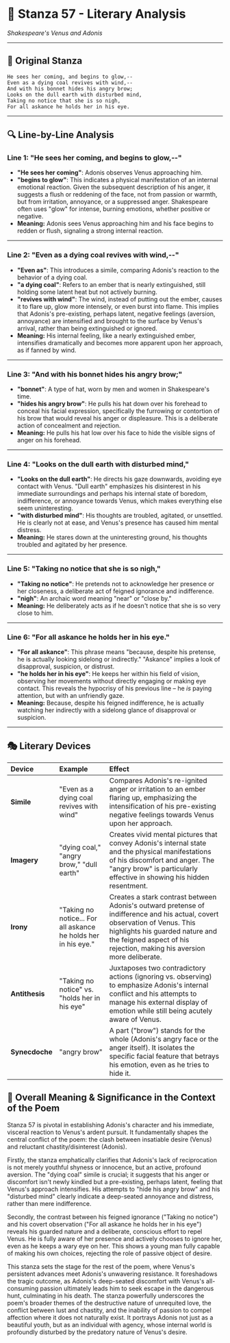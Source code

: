 # 🌹 Stanza 57 - Literary Analysis
*Shakespeare's Venus and Adonis*

---

## 📖 Original Stanza
```
He sees her coming, and begins to glow,--
Even as a dying coal revives with wind,--
And with his bonnet hides his angry brow;
Looks on the dull earth with disturbed mind,        
Taking no notice that she is so nigh,
For all askance he holds her in his eye.
```

---

## 🔍 Line-by-Line Analysis

### Line 1: "He sees her coming, and begins to glow,--"
*   **"He sees her coming"**: Adonis observes Venus approaching him.
*   **"begins to glow"**: This indicates a physical manifestation of an internal emotional reaction. Given the subsequent description of his anger, it suggests a flush or reddening of the face, not from passion or warmth, but from irritation, annoyance, or a suppressed anger. Shakespeare often uses "glow" for intense, burning emotions, whether positive or negative.
*   **Meaning:** Adonis sees Venus approaching him and his face begins to redden or flush, signaling a strong internal reaction.

---

### Line 2: "Even as a dying coal revives with wind,--"
*   **"Even as"**: This introduces a simile, comparing Adonis's reaction to the behavior of a dying coal.
*   **"a dying coal"**: Refers to an ember that is nearly extinguished, still holding some latent heat but not actively burning.
*   **"revives with wind"**: The wind, instead of putting out the ember, causes it to flare up, glow more intensely, or even burst into flame. This implies that Adonis's pre-existing, perhaps latent, negative feelings (aversion, annoyance) are intensified and brought to the surface by Venus's arrival, rather than being extinguished or ignored.
*   **Meaning:** His internal feeling, like a nearly extinguished ember, intensifies dramatically and becomes more apparent upon her approach, as if fanned by wind.

---

### Line 3: "And with his bonnet hides his angry brow;"
*   **"bonnet"**: A type of hat, worn by men and women in Shakespeare's time.
*   **"hides his angry brow"**: He pulls his hat down over his forehead to conceal his facial expression, specifically the furrowing or contortion of his brow that would reveal his anger or displeasure. This is a deliberate action of concealment and rejection.
*   **Meaning:** He pulls his hat low over his face to hide the visible signs of anger on his forehead.

---

### Line 4: "Looks on the dull earth with disturbed mind,"
*   **"Looks on the dull earth"**: He directs his gaze downwards, avoiding eye contact with Venus. "Dull earth" emphasizes his disinterest in his immediate surroundings and perhaps his internal state of boredom, indifference, or annoyance towards Venus, which makes everything else seem uninteresting.
*   **"with disturbed mind"**: His thoughts are troubled, agitated, or unsettled. He is clearly not at ease, and Venus's presence has caused him mental distress.
*   **Meaning:** He stares down at the uninteresting ground, his thoughts troubled and agitated by her presence.

---

### Line 5: "Taking no notice that she is so nigh,"
*   **"Taking no notice"**: He pretends not to acknowledge her presence or her closeness, a deliberate act of feigned ignorance and indifference.
*   **"nigh"**: An archaic word meaning "near" or "close by."
*   **Meaning:** He deliberately acts as if he doesn't notice that she is so very close to him.

---

### Line 6: "For all askance he holds her in his eye."
*   **"For all askance"**: This phrase means "because, despite his pretense, he is actually looking sidelong or indirectly." "Askance" implies a look of disapproval, suspicion, or distrust.
*   **"he holds her in his eye"**: He keeps her within his field of vision, observing her movements without directly engaging or making eye contact. This reveals the hypocrisy of his previous line – he *is* paying attention, but with an unfriendly gaze.
*   **Meaning:** Because, despite his feigned indifference, he is actually watching her indirectly with a sidelong glance of disapproval or suspicion.

---

## 🎭 Literary Devices

| Device       | Example                                      | Effect                                                                                                                                                                                                                                           |
| :----------- | :------------------------------------------- | :----------------------------------------------------------------------------------------------------------------------------------------------------------------------------------------------------------------------------------------------- |
| **Simile**   | "Even as a dying coal revives with wind"     | Compares Adonis's re-ignited anger or irritation to an ember flaring up, emphasizing the intensification of his pre-existing negative feelings towards Venus upon her approach.                                                                           |
| **Imagery**  | "dying coal," "angry brow," "dull earth"     | Creates vivid mental pictures that convey Adonis's internal state and the physical manifestations of his discomfort and anger. The "angry brow" is particularly effective in showing his hidden resentment.                                      |
| **Irony**    | "Taking no notice... For all askance he holds her in his eye." | Creates a stark contrast between Adonis's outward pretense of indifference and his actual, covert observation of Venus. This highlights his guarded nature and the feigned aspect of his rejection, making his aversion more deliberate. |
| **Antithesis** | "Taking no notice" vs. "holds her in his eye" | Juxtaposes two contradictory actions (ignoring vs. observing) to emphasize Adonis's internal conflict and his attempts to manage his external display of emotion while still being acutely aware of Venus.                                   |
| **Synecdoche** | "angry brow"                                 | A part ("brow") stands for the whole (Adonis's angry face or the anger itself). It isolates the specific facial feature that betrays his emotion, even as he tries to hide it.                                                                 |

## 🎯 Overall Meaning & Significance in the Context of the Poem

Stanza 57 is pivotal in establishing Adonis's character and his immediate, visceral reaction to Venus's ardent pursuit. It fundamentally shapes the central conflict of the poem: the clash between insatiable desire (Venus) and reluctant chastity/disinterest (Adonis).

Firstly, the stanza emphatically clarifies that Adonis's lack of reciprocation is not merely youthful shyness or innocence, but an active, profound aversion. The "dying coal" simile is crucial; it suggests that his anger or discomfort isn't newly kindled but a pre-existing, perhaps latent, feeling that Venus's approach intensifies. His attempts to "hide his angry brow" and his "disturbed mind" clearly indicate a deep-seated annoyance and distress, rather than mere indifference.

Secondly, the contrast between his feigned ignorance ("Taking no notice") and his covert observation ("For all askance he holds her in his eye") reveals his guarded nature and a deliberate, conscious effort to repel Venus. He is fully aware of her presence and actively chooses to ignore her, even as he keeps a wary eye on her. This shows a young man fully capable of making his own choices, rejecting the role of passive object of desire.

This stanza sets the stage for the rest of the poem, where Venus's persistent advances meet Adonis's unwavering resistance. It foreshadows the tragic outcome, as Adonis's deep-seated discomfort with Venus's all-consuming passion ultimately leads him to seek escape in the dangerous hunt, culminating in his death. The stanza powerfully underscores the poem's broader themes of the destructive nature of unrequited love, the conflict between lust and chastity, and the inability of passion to compel affection where it does not naturally exist. It portrays Adonis not just as a beautiful youth, but as an individual with agency, whose internal world is profoundly disturbed by the predatory nature of Venus's desire.
